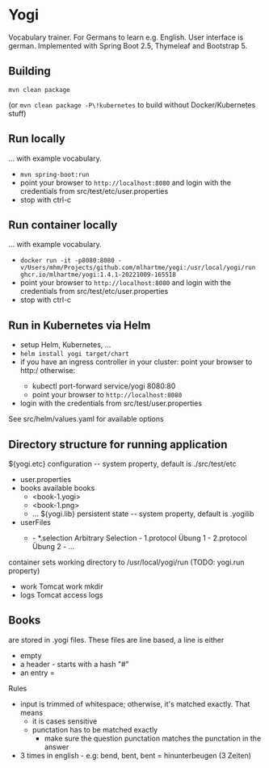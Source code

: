 # Yogi

Vocabulary trainer. For Germans to learn e.g. English. User interface is german.
Implemented with Spring Boot 2.5, Thymeleaf and Bootstrap 5.

## Building

`mvn clean package`

(or `mvn clean package -P\!kubernetes` to build without Docker/Kubernetes stuff)

## Run locally

... with example vocabulary.

* `mvn spring-boot:run`
* point your browser to `http://localhost:8080` and 
  login with the credentials from src/test/etc/user.properties
* stop with ctrl-c

## Run container locally

... with example vocabulary.

* `docker run -it -p8080:8080 -v/Users/mhm/Projects/github.com/mlhartme/yogi:/usr/local/yogi/run ghcr.io/mlhartme/yogi:1.4.1-20221009-165518`
* point your browser to `http://localhost:8080` and
  login with the credentials from src/test/etc/user.properties
* stop with ctrl-c


## Run in Kubernetes via Helm

* setup Helm, Kubernetes, ...
* `helm install yogi target/chart`
* if you have an ingress controller in your cluster: point your browser to http:<cluster-ip>/
  otherwise:
  * kubectl port-forward service/yogi 8080:80
  * point your browser to `http://localhost:8080`
* login with the credentials from src/test/user.properties

See src/helm/values.yaml for available options


## Directory structure for running application

${yogi.etc}                 configuration -- system property, default is ./src/test/etc
  - user.properties
  - books                   available books
     - <book-1.yogi>
     - <book-1.png>
     - ...
${yogi.lib}                 persistent state -- system property, default is .yogilib
  - <user>                  userFiles
    - <book>
      - *.selection         Arbitrary Selection
      - 1.protocol          Übung 1
      - 2.protocol          Übung 2
      - ...
<cwd>                       container sets working directory to /usr/local/yogi/run (TODO: yogi.run property)
  - work    Tomcat work mkdir
  - logs    Tomcat access logs


## Books

are stored in <name>.yogi files. These files are line based, a line is either
* empty
* a header - starts with a hash "#"
* an entry <left>=<right>

Rules
* input is trimmed of whitespace; otherwise, it's matched exactly. That means
  * it is cases sensitive
  * punctation has to be matched exactly
    * make sure the question punctation matches the punctation in the answer
* 3 times in english - e.g:
   bend, bent, bent = hinunterbeugen (3 Zeiten)


